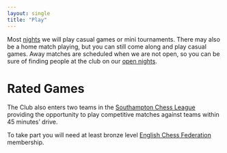 ```yaml
---
layout: single
title: "Play"
---
```

Most [nights](/news/updated-2025-26-club-night-schedule) we will play casual games or mini tournaments. There may also be a home match playing, but you can still come along and play casual games. Away matches are scheduled when we are not open, so you can be sure of finding people at the club on our [open nights](/news/updated-2025-26-club-night-schedule).

# Rated Games
The Club also enters two teams in the [Southampton Chess League](https://lms.englishchess.org.uk/lms/organisation/415) providing the opportunity to play competitive matches against teams within 45 minutes’ drive.

To take part you will need at least bronze level [English Chess Federation](https://www.englishchess.org.uk/ecf-membership-rates-and-joining-details/) membership.
